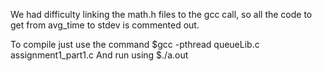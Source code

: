 We had difficulty linking the math.h files to the gcc call, so all the code to get from avg_time to stdev is commented out.

To compile just use the command $gcc -pthread queueLib.c assignment1_part1.c
And run using $./a.out
